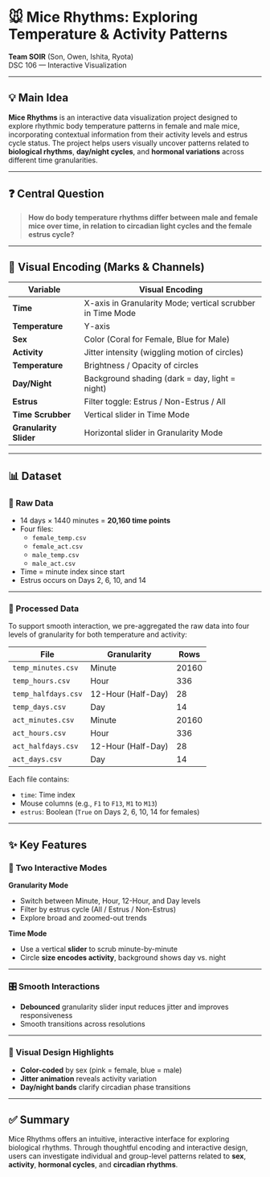 # 🐭 Mice Rhythms: Exploring Temperature & Activity Patterns  
**Team SOIR** (Son, Owen, Ishita, Ryota)  
DSC 106 — Interactive Visualization

---

## 💡 Main Idea

**Mice Rhythms** is an interactive data visualization project designed to explore rhythmic body temperature patterns in female and male mice, incorporating contextual information from their activity levels and estrus cycle status. The project helps users visually uncover patterns related to **biological rhythms**, **day/night cycles**, and **hormonal variations** across different time granularities.

---

## ❓ Central Question

> **How do body temperature rhythms differ between male and female mice over time, in relation to circadian light cycles and the female estrus cycle?**

---

## 🎨 Visual Encoding (Marks & Channels)

| Variable             | Visual Encoding                                           |
|----------------------|------------------------------------------------------------|
| **Time**             | X-axis in Granularity Mode; vertical scrubber in Time Mode |
| **Temperature**      | Y-axis                                                     |
| **Sex**              | Color (Coral for Female, Blue for Male)                    |
| **Activity**         | Jitter intensity (wiggling motion of circles)              |
| **Temperature**      | Brightness / Opacity of circles                            |
| **Day/Night**        | Background shading (dark = day, light = night)             |
| **Estrus**           | Filter toggle: Estrus / Non-Estrus / All                   |
| **Time Scrubber**    | Vertical slider in Time Mode                               |
| **Granularity Slider** | Horizontal slider in Granularity Mode                   |

---

## 📊 Dataset

### 🔹 Raw Data

- 14 days × 1440 minutes = **20,160 time points**
- Four files:  
  - `female_temp.csv`  
  - `female_act.csv`  
  - `male_temp.csv`  
  - `male_act.csv`  
- Time = minute index since start  
- Estrus occurs on Days 2, 6, 10, and 14

---

### 🔹 Processed Data

To support smooth interaction, we pre-aggregated the raw data into four levels of granularity for both temperature and activity:

| File                | Granularity        | Rows |
|---------------------|--------------------|------|
| `temp_minutes.csv`  | Minute             | 20160 |
| `temp_hours.csv`    | Hour               | 336   |
| `temp_halfdays.csv` | 12-Hour (Half-Day) | 28    |
| `temp_days.csv`     | Day                | 14    |
| `act_minutes.csv`   | Minute             | 20160 |
| `act_hours.csv`     | Hour               | 336   |
| `act_halfdays.csv`  | 12-Hour (Half-Day) | 28    |
| `act_days.csv`      | Day                | 14    |

Each file contains:
- `time`: Time index
- Mouse columns (e.g., `F1` to `F13`, `M1` to `M13`)
- `estrus`: Boolean (`True` on Days 2, 6, 10, 14 for females)

---

## ✨ Key Features

### 🔁 Two Interactive Modes

**Granularity Mode**
- Switch between Minute, Hour, 12-Hour, and Day levels
- Filter by estrus cycle (All / Estrus / Non-Estrus)
- Explore broad and zoomed-out trends

**Time Mode**
- Use a vertical **slider** to scrub minute-by-minute
- Circle **size encodes activity**, background shows day vs. night

---

### 🎛️ Smooth Interactions

- **Debounced** granularity slider input reduces jitter and improves responsiveness  
- Smooth transitions across resolutions

---

### 🌈 Visual Design Highlights

- **Color-coded** by sex (pink = female, blue = male)  
- **Jitter animation** reveals activity variation  
- **Day/night bands** clarify circadian phase transitions

---

## ✅ Summary

Mice Rhythms offers an intuitive, interactive interface for exploring biological rhythms. Through thoughtful encoding and interactive design, users can investigate individual and group-level patterns related to **sex**, **activity**, **hormonal cycles**, and **circadian rhythms**.
